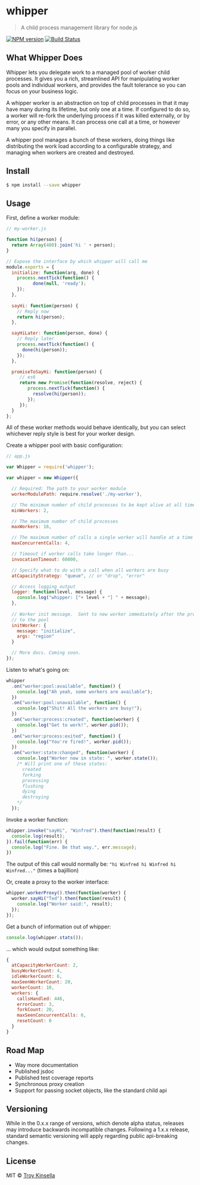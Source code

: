 # whipper
> A child process management library for node.js

[![NPM version][npm-image]][npm-url] [![Build Status][travis-image]][travis-url]

## What Whipper Does

Whipper lets you delegate work to a managed pool of worker child processes.
It gives you a rich, streamlined API for manipulating worker pools and individual workers,
and provides the fault tolerance so you can focus on your business logic.

A whipper worker is an abstraction on top of child processes in that it may have 
many during its lifetime, but only one at a time. If configured to do so, a worker 
will re-fork the underlying process if it was killed externally, or by error,
or any other means. It can process one call at a time, or however many you specify in parallel.

A whipper pool manages a bunch of these workers, doing things like distributing
the work load according to a configurable strategy, and managing when
workers are created and destroyed.

## Install

```sh
$ npm install --save whipper
```

## Usage

First, define a worker module:
```js
// my-worker.js

function hi(person) {
  return Array(400).join('hi ' + person);
}

// Expose the interface by which whipper will call me
module.exports = {
  initialize: function(arg, done) {
    process.nextTick(function() {
          done(null, 'ready');
    });
  },
  
  sayHi: function(person) {
    // Reply now
    return hi(person);
  },

  sayHiLater: function(person, done) {
    // Reply later
    process.nextTick(function() {
      done(hi(person));
    });
  },

  promiseToSayHi: function(person) {
     // es6
     return new Promise(function(resolve, reject) {
        process.nextTick(function() {
          resolve(hi(person));
        });
     });
  }
};
```
All of these worker methods would behave identically, but you can select 
whichever reply style is best for your worker design.

Create a whipper pool with basic configuration:

```js
// app.js

var Whipper = require('whipper');

var whipper = new Whipper({

  // Required: The path to your worker module
  workerModulePath: require.resolve('./my-worker'),

  // The minimum number of child processes to be kept alive at all times
  minWorkers: 2,

  // The maximum number of child processes
  maxWorkers: 16,

  // The maximum number of calls a single worker will handle at a time
  maxConcurrentCalls: 4,

  // Timeout if worker calls take longer than...
  invocationTimeout: 60000,

  // Specify what to do with a call when all workers are busy
  atCapacityStrategy: "queue", // or "drop", "error"

  // Access logging output
  logger: function(level, message) {
    console.log("whipper: ["+ level + "] " + message);
  },
  
  // Worker init message.  Sent to new worker immediately after the process has spawned and before its available
  // to the pool
  initWorker: {
    message: "initialize",
    args: "region"
  }

  // More docs. Coming soon.
});
```

Listen to what's going on:

```js
whipper
  .on("worker:pool:available", function() {
    console.log("Ah yeah, some workers are available");
  })
  .on("worker:pool:unavailable", function() {
    console.log("Shit! All the workers are busy!");
  })
  .on("worker:process:created", function(worker) {
    console.log("Get to work!", worker.pid());
  })
  .on("worker:process:exited", function() {
    console.log("You're fired!", worker.pid());
  })
  .on("worker:state:changed", function(worker) {
    console.log("Worker now in state: ", worker.state());
    /* Will print one of these states: 
      created
      forking
      processing
      flushing
      dying
      destroying
    */
  });
```

Invoke a worker function:

```js
whipper.invoke("sayHi", "Winfred").then(function(result) {
  console.log(result);
}).fail(function(err) {
  console.log("Fine. Be that way.", err.message);
})
```
The output of this call would normally be: `"hi Winfred hi Winfred hi Winfred..."` (times a bajillion)

Or, create a proxy to the worker interface:

```js
whipper.workerProxy().then(function(worker) {
  worker.sayHi("Ted").then(function(result) {
    console.log("Worker said:", result);
  });
});
```

Get a bunch of information out of whipper:
```js
console.log(whipper.stats());
```
... which would output something like:
```js
{
  atCapacityWorkerCount: 2,
  busyWorkerCount: 4,
  idleWorkerCount: 6,
  maxSeenWorkerCount: 20,
  workerCount: 10,
  workers: {
    callsHandled: 446,
    errorCount: 3,
    forkCount: 20,
    maxSeenConcurrentCalls: 6,
    resetCount: 0
  }
}
```

## Road Map

* Way more documentation
* Published jsdoc
* Published test coverage reports
* Synchronous proxy creation
* Support for passing socket objects, like the standard child api

## Versioning

While in the 0.x.x range of versions, which denote alpha status, releases may introduce backwards incompatible changes.
Following a 1.x.x release, standard semantic versioning will apply regarding public api-breaking changes.

## License

MIT © [Troy Kinsella]()


[npm-image]: https://badge.fury.io/js/whipper.svg
[npm-url]: https://npmjs.org/package/whipper
[travis-image]: https://travis-ci.org/troykinsella/whipper.svg?branch=master
[travis-url]: https://travis-ci.org/troykinsella/whipper

